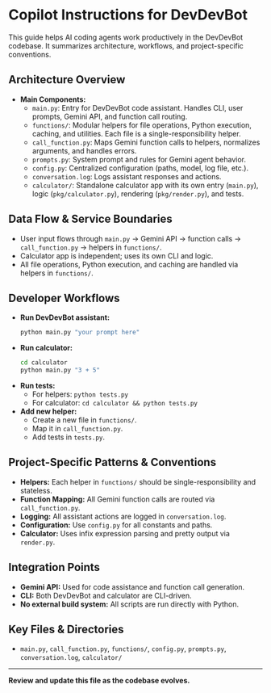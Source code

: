 # Copilot Instructions for DevDevBot

This guide helps AI coding agents work productively in the DevDevBot codebase. It summarizes architecture, workflows, and project-specific conventions.

## Architecture Overview
- **Main Components:**
  - `main.py`: Entry for DevDevBot code assistant. Handles CLI, user prompts, Gemini API, and function call routing.
  - `functions/`: Modular helpers for file operations, Python execution, caching, and utilities. Each file is a single-responsibility helper.
  - `call_function.py`: Maps Gemini function calls to helpers, normalizes arguments, and handles errors.
  - `prompts.py`: System prompt and rules for Gemini agent behavior.
  - `config.py`: Centralized configuration (paths, model, log file, etc.).
  - `conversation.log`: Logs assistant responses and actions.
  - `calculator/`: Standalone calculator app with its own entry (`main.py`), logic (`pkg/calculator.py`), rendering (`pkg/render.py`), and tests.

## Data Flow & Service Boundaries
- User input flows through `main.py` → Gemini API → function calls → `call_function.py` → helpers in `functions/`.
- Calculator app is independent; uses its own CLI and logic.
- All file operations, Python execution, and caching are handled via helpers in `functions/`.

## Developer Workflows
- **Run DevDevBot assistant:**
  ```bash
  python main.py "your prompt here"
  ```
- **Run calculator:**
  ```bash
  cd calculator
  python main.py "3 + 5"
  ```
- **Run tests:**
  - For helpers: `python tests.py`
  - For calculator: `cd calculator && python tests.py`
- **Add new helper:**
  - Create a new file in `functions/`.
  - Map it in `call_function.py`.
  - Add tests in `tests.py`.

## Project-Specific Patterns & Conventions
- **Helpers:** Each helper in `functions/` should be single-responsibility and stateless.
- **Function Mapping:** All Gemini function calls are routed via `call_function.py`.
- **Logging:** All assistant actions are logged in `conversation.log`.
- **Configuration:** Use `config.py` for all constants and paths.
- **Calculator:** Uses infix expression parsing and pretty output via `render.py`.

## Integration Points
- **Gemini API:** Used for code assistance and function call generation.
- **CLI:** Both DevDevBot and calculator are CLI-driven.
- **No external build system:** All scripts are run directly with Python.

## Key Files & Directories
- `main.py`, `call_function.py`, `functions/`, `config.py`, `prompts.py`, `conversation.log`, `calculator/`

---

**Review and update this file as the codebase evolves.**

